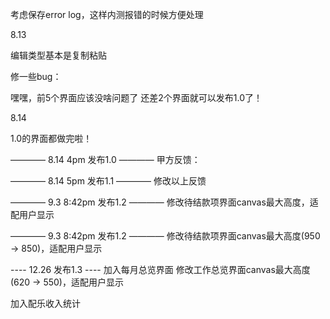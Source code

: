 <!-- 8.12 -->
<!-- 做好了作品详情界面的关闭和保存按钮（保存只做了存在works_df，还没做存在status_log_df），现在主页和作品详情页面可以自由往来 -->
<!-- 下一步：在status_log_df里加个timestamp的column -->
<!-- 这样主页显示status的时候用latest timestamp显示 -->
<!-- 作品详情保存的时候也和latest timestamp的status对比。不然如果同一天有两个status，就bug了 -->
<!-- 做完这一步之后，作品详情界面就做好了，可以做下一个页面了 -->


<!-- status
工作完成/取消
还需要填截止时间吗？ - 我不知道怎么不显示！算了不管了 -->
<!-- 主页不要显示这两种了 -->

<!-- 可恶，忘了做详情界面的历史状态了 -->

考虑保存error log，这样内测报错的时候方便处理

8.13
<!-- 前三个界面都做完了，后面的比较简单~（但愿） -->
<!-- 今天先做编辑客户 -->
编辑类型基本是复制粘贴

<!-- 新客户名（输入框里的灰色提示字体） -->
<!-- 做添加新客户按钮的功能 -->

<!-- listbox变成灰色可以吗？ -->
<!-- 改变顺序可以吗？ -->
<!-- 然后添加3个按钮：休眠/激活，保存，关闭 -->
<!-- 修改listbox字体 -->
<!-- 滚动条 -->
<!-- bug：inactive的client移动之后变回黑色 -->
<!-- 不能添加重名客户 -->

<!-- listbox empty line at bottom -->
<!-- 加载的时候不显示灰色 -->
<!-- 类型和客户的col顺序- 影响添加 -->
<!-- 删除客户/类型 - 只能删没有作品记录的 -->

修一些bug：
<!-- 添加作品的时候状态默认：已出demo，虽然选的是已下定金 -->
<!-- 添加作品之后到作品详情界面 -->
<!-- 主页备注显示NAN -->
<!-- 添加作品之后works_df里client_id和type_id都是0，虽然选了下拉 -->
<!-- 水美上马不显示。。 -->
<!-- 工作详情总价带小数点 -->
<!-- 主页 本月收入/待结 带小数点 -->
<!-- 创建作品，下拉选了蓝莓，但是主页显示王德龙 -->
<!-- 待结数值不对 -->
<!-- detail page - check box not loaded on new load -->
嘿嘿，前5个界面应该没啥问题了
还差2个界面就可以发布1.0了！

<!-- 定金大于总价警告 -->
<!-- 主页待结不准 -->
<!-- 主页活太多加个滚动条 - canvas sucks. I'll do it when needed for so many works https://www.youtube.com/watch?v=0WafQCaok6g -->

8.14
<!-- 删除客户/类型之后，新建的id是按顺序来还是？ -->
<!-- 工作完成/取消之后，再恢复活跃状态，工作详情的状态下拉里不改变 -->
<!-- 主页也不显示 -->
<!-- 移动代付页面的总计到右下角 -->
<!-- 主页钱数不对。。 -->
<!-- 创建的时候必须是已下定金，不然log会出问题 -->
<!-- 工作详情返回的时候，返回到上一页 -->
<!-- use canvas on all works page -->
<!-- also x scrollbar on canvas -->
<!-- 备注居左（主页+所有作品） -->
1.0的界面都做完啦！

———— 8.14 4pm 发布1.0 ————
甲方反馈：
<!-- 工作总览的分割线加粗加黑，或者完成的工作变灰色 -->
<!-- 工作详情每次都要拖一下 - 可以通过拖动主窗口解决 -->
<!-- print statement删掉 -->
<!-- 工作总览canvas有点长 -->
<!-- 表格间隙缩小 -->
<!-- 待结和主界面也加滚动条 可恶 -->
<!-- 加版本号 -->

———— 8.14 5pm 发布1.1 ————
修改以上反馈

———— 9.3 8:42pm 发布1.2 ————
修改待结款项界面canvas最大高度，适配用户显示

———— 9.3 8:42pm 发布1.2 ————
修改待结款项界面canvas最大高度(950 -> 850)，适配用户显示

---- 12.26 发布1.3 ----
加入每月总览界面
修改工作总览界面canvas最大高度(620 -> 550)，适配用户显示



加入配乐收入统计